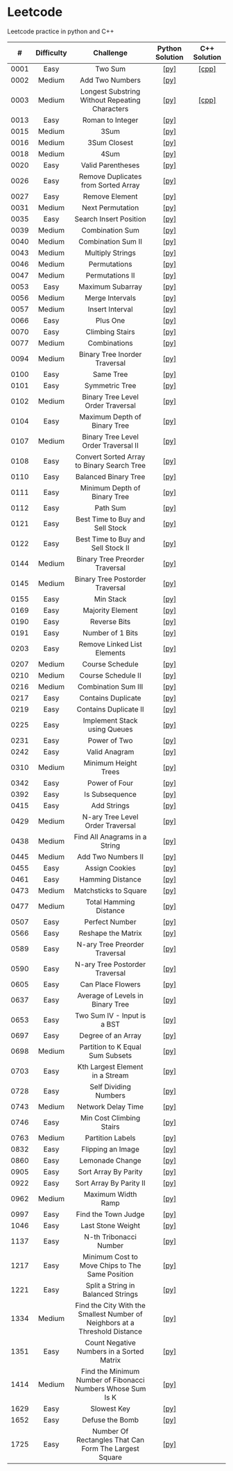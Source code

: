 # Leetcode
Leetcode practice in python and C++

| # | Difficulty | Challenge | Python Solution | C++ Solution |
| :-----:  | :----:     | :----:    | :----:|  :----:    |
| 0001 | Easy | Two Sum |[[py]](https://github.com/kevin851066/Leetcode/blob/main/Python/1.py) |[[cpp]](https://github.com/kevin851066/Leetcode/blob/main/C%2B%2B/1.cpp)|
| 0002 | Medium | Add Two Numbers | [[py]](https://github.com/kevin851066/Leetcode/blob/main/Python/2.py) |
| 0003 | Medium | Longest Substring Without Repeating Characters | [[py]](https://github.com/kevin851066/Leetcode/blob/main/Python/3.py) |[[cpp]](https://github.com/kevin851066/Leetcode/blob/main/C%2B%2B/3.cpp)|
|0013|  Easy |Roman to Integer| [[py]](https://github.com/kevin851066/Leetcode/blob/main/Python/13.py)|
|0015| Medium |3Sum| [[py]](https://github.com/kevin851066/Leetcode/blob/main/Python/15.py)|
|0016| Medium | 3Sum Closest |[[py]](https://github.com/kevin851066/Leetcode/blob/main/Python/16.py)|
|0018| Medium | 4Sum |[[py]](https://github.com/kevin851066/Leetcode/blob/main/Python/18.py)|
|0020 | Easy |Valid Parentheses | [[py]](https://github.com/kevin851066/Leetcode/blob/main/Python/20.py)|
|0026 | Easy |Remove Duplicates from Sorted Array | [[py]](https://github.com/kevin851066/Leetcode/blob/main/Python/26.py)|
|0027 | Easy |Remove Element| [[py]](https://github.com/kevin851066/Leetcode/blob/main/Python/27.py)|
|0031 | Medium |Next Permutation |[[py]](https://github.com/kevin851066/Leetcode/blob/main/Python/31.py)|
|0035 | Easy |Search Insert Position| [[py]](https://github.com/kevin851066/Leetcode/blob/main/Python/35.py)|
|0039 | Medium |Combination Sum |[[py]](https://github.com/kevin851066/Leetcode/blob/main/Python/39.py)|
|0040 | Medium |Combination Sum II |[[py]](https://github.com/kevin851066/Leetcode/blob/main/Python/40.py)|
|0043 | Medium |Multiply Strings| [[py]](https://github.com/kevin851066/Leetcode/blob/main/Python/43.py)|
|0046| Medium | Permutations | [[py]](https://github.com/kevin851066/Leetcode/blob/main/Python/46.py)|
|0047 | Medium |Permutations II |[[py]](https://github.com/kevin851066/Leetcode/blob/main/Python/47.py)|
|0053 | Easy | Maximum Subarray |[[py]](https://github.com/kevin851066/Leetcode/blob/main/Python/53.py)|
|0056 | Medium |Merge Intervals |[[py]](https://github.com/kevin851066/Leetcode/blob/main/Python/56.py)|
|0057 | Medium |Insert Interval |[[py]](https://github.com/kevin851066/Leetcode/blob/main/Python/57.py)|
|0066 | Easy |Plus One| [[py]](https://github.com/kevin851066/Leetcode/blob/main/Python/66.py)|
|0070| Easy | Climbing Stairs |[[py]](https://github.com/kevin851066/Leetcode/blob/main/Python/70.py)|
|0077 | Medium |Combinations |[[py]](https://github.com/kevin851066/Leetcode/blob/main/Python/77.py)|
|0094 | Medium |Binary Tree Inorder Traversal |[[py]](https://github.com/kevin851066/Leetcode/blob/main/Python/94.py)|
|0100 | Easy |Same Tree |[[py]](https://github.com/kevin851066/Leetcode/blob/main/Python/100.py)|
|0101 | Easy |Symmetric Tree |[[py]](https://github.com/kevin851066/Leetcode/blob/main/Python/101.py)|
|0102 | Medium |Binary Tree Level Order Traversal |[[py]](https://github.com/kevin851066/Leetcode/blob/main/Python/102.py)|
|0104 | Easy |Maximum Depth of Binary Tree| [[py]](https://github.com/kevin851066/Leetcode/blob/main/Python/104.py)|
|0107 | Medium |Binary Tree Level Order Traversal II |[[py]](https://github.com/kevin851066/Leetcode/blob/main/Python/107.py)|
|0108 | Easy |Convert Sorted Array to Binary Search Tree |[[py]](https://github.com/kevin851066/Leetcode/blob/main/Python/108.py)|
|0110 | Easy |Balanced Binary Tree |[[py]](https://github.com/kevin851066/Leetcode/blob/main/Python/110.py)|
|0111 | Easy |Minimum Depth of Binary Tree| [[py]](https://github.com/kevin851066/Leetcode/blob/main/Python/111.py)|
|0112 | Easy |Path Sum |[[py]](https://github.com/kevin851066/Leetcode/blob/main/Python/112.py)|
|0121 | Easy |Best Time to Buy and Sell Stock| [[py]](https://github.com/kevin851066/Leetcode/blob/main/Python/121.py)|
|0122 | Easy |Best Time to Buy and Sell Stock II |[[py]](https://github.com/kevin851066/Leetcode/blob/main/Python/122.py)|
|0144 | Medium |Binary Tree Preorder Traversal |[[py]](https://github.com/kevin851066/Leetcode/blob/main/Python/144.py)|
|0145 | Medium |Binary Tree Postorder Traversal| [[py]](https://github.com/kevin851066/Leetcode/blob/main/Python/145.py)|
|0155 | Easy |Min Stack |[[py]](https://github.com/kevin851066/Leetcode/blob/main/Python/155.py)|
|0169 | Easy |Majority Element |[[py]](https://github.com/kevin851066/Leetcode/blob/main/Python/169.py)|
|0190 | Easy |Reverse Bits| [[py]](https://github.com/kevin851066/Leetcode/blob/main/Python/190.py)|
|0191 | Easy |Number of 1 Bits| [[py]](https://github.com/kevin851066/Leetcode/blob/main/Python/191.py)|
|0203 | Easy |Remove Linked List Elements |[[py]](https://github.com/kevin851066/Leetcode/blob/main/Python/203.py)|
|0207 | Medium |Course Schedule  |[[py]](https://github.com/kevin851066/Leetcode/blob/main/Python/207.py)|
|0210 | Medium |Course Schedule II   |[[py]](https://github.com/kevin851066/Leetcode/blob/main/Python/210.py)|
|0216 | Medium |Combination Sum III |[[py]](https://github.com/kevin851066/Leetcode/blob/main/Python/216.py)|
|0217 | Easy |Contains Duplicate |[[py]](https://github.com/kevin851066/Leetcode/blob/main/Python/217.py)|
|0219 | Easy |Contains Duplicate II |[[py]](https://github.com/kevin851066/Leetcode/blob/main/Python/219.py)|
|0225 | Easy| Implement Stack using Queues| [[py]](https://github.com/kevin851066/Leetcode/blob/main/Python/225.py)|
|0231 |Easy|Power of Two| [[py]](https://github.com/kevin851066/Leetcode/blob/main/Python/231.py)|
|0242 |Easy|Valid Anagram| [[py]](https://github.com/kevin851066/Leetcode/blob/main/Python/242.py)|
|0310 | Medium |Minimum Height Trees |[[py]](https://github.com/kevin851066/Leetcode/blob/main/Python/310.py)|
|0342 |Easy|Power of Four |[[py]](https://github.com/kevin851066/Leetcode/blob/main/Python/342.py)|
|0392 |Easy|Is Subsequence |[[py]](https://github.com/kevin851066/Leetcode/blob/main/Python/392.py)|
|0415 |Easy|Add Strings |[[py]](https://github.com/kevin851066/Leetcode/blob/main/Python/415.py)|
|0429| Medium | N-ary Tree Level Order Traversal |[[py]](https://github.com/kevin851066/Leetcode/blob/main/Python/429.py)|
|0438 | Medium |Find All Anagrams in a String |[[py]](https://github.com/kevin851066/Leetcode/blob/main/Python/438.py)|
|0445 | Medium |Add Two Numbers II |[[py]](https://github.com/kevin851066/Leetcode/blob/main/Python/445.py)|
|0455 |Easy|Assign Cookies |[[py]](https://github.com/kevin851066/Leetcode/blob/main/Python/455.py)|
|0461 |Easy|Hamming Distance |[[py]](https://github.com/kevin851066/Leetcode/blob/main/Python/461.py)|
|0473 | Medium |Matchsticks to Square |[[py]](https://github.com/kevin851066/Leetcode/blob/main/Python/473.py)|
|0477 | Medium |Total Hamming Distance |[[py]](https://github.com/kevin851066/Leetcode/blob/main/Python/477.py)|
|0507 |Easy|Perfect Number |[[py]](https://github.com/kevin851066/Leetcode/blob/main/Python/507.py)|
|0566 |Easy|Reshape the Matrix |[[py]](https://github.com/kevin851066/Leetcode/blob/main/Python/566.py)|
|0589 |Easy|N-ary Tree Preorder Traversal |[[py]](https://github.com/kevin851066/Leetcode/blob/main/Python/589.py)|
|0590 |Easy|N-ary Tree Postorder Traversal |[[py]](https://github.com/kevin851066/Leetcode/blob/main/Python/590.py)|
|0605 |Easy|Can Place Flowers |[[py]](https://github.com/kevin851066/Leetcode/blob/main/Python/605.py)|
|0637 |Easy|Average of Levels in Binary Tree |[[py]](https://github.com/kevin851066/Leetcode/blob/main/Python/637.py)|
|0653 |Easy|Two Sum IV - Input is a BST |[[py]](https://github.com/kevin851066/Leetcode/blob/main/Python/653.py)|
|0697 |Easy|Degree of an Array |[[py]](https://github.com/kevin851066/Leetcode/blob/main/Python/697.py)|
|0698 | Medium |Partition to K Equal Sum Subsets |[[py]](https://github.com/kevin851066/Leetcode/blob/main/Python/698.py)|
|0703 |Easy|Kth Largest Element in a Stream| [[py]](https://github.com/kevin851066/Leetcode/blob/main/Python/703.py)|
|0728 |Easy|Self Dividing Numbers |[[py]](https://github.com/kevin851066/Leetcode/blob/main/Python/728.py)|
|0743 | Medium |Network Delay Time |[[py]](https://github.com/kevin851066/Leetcode/blob/main/Python/743.py)|
|0746|Easy| Min Cost Climbing Stairs |[[py]](https://github.com/kevin851066/Leetcode/blob/main/Python/746.py)|
|0763 | Medium |Partition Labels |[[py]](https://github.com/kevin851066/Leetcode/blob/main/Python/763.py)|
|0832 |Easy|Flipping an Image |[[py]](https://github.com/kevin851066/Leetcode/blob/main/Python/832.py)|
|0860 |Easy|Lemonade Change |[[py]](https://github.com/kevin851066/Leetcode/blob/main/Python/860.py)|
|0905 |Easy|Sort Array By Parity |[[py]](https://github.com/kevin851066/Leetcode/blob/main/Python/905.py)|
|0922 |Easy|Sort Array By Parity II |[[py]](https://github.com/kevin851066/Leetcode/blob/main/Python/922.py)|
|0962 | Medium |Maximum Width Ramp |[[py]](https://github.com/kevin851066/Leetcode/blob/main/Python/962.py)|
|0997 |Easy|Find the Town Judge |[[py]](https://github.com/kevin851066/Leetcode/blob/main/Python/997.py)|
|1046 |Easy|Last Stone Weight |[[py]](https://github.com/kevin851066/Leetcode/blob/main/Python/1046.py)|
|1137 |Easy|N-th Tribonacci Number |[[py]](https://github.com/kevin851066/Leetcode/blob/main/Python/1137.py)|
|1217 |Easy|Minimum Cost to Move Chips to The Same Position |[[py]](https://github.com/kevin851066/Leetcode/blob/main/Python/1217.py)|
|1221 |Easy|Split a String in Balanced Strings |[[py]](https://github.com/kevin851066/Leetcode/blob/main/Python/1221.py)|
|1334 | Medium |Find the City With the Smallest Number of Neighbors at a Threshold Distance |[[py]](https://github.com/kevin851066/Leetcode/blob/main/Python/1334.py)|
|1351 |Easy|Count Negative Numbers in a Sorted Matrix |[[py]](https://github.com/kevin851066/Leetcode/blob/main/Python/1351.py)|
|1414 | Medium |Find the Minimum Number of Fibonacci Numbers Whose Sum Is K |[[py]](https://github.com/kevin851066/Leetcode/blob/main/Python/1414.py)|
|1629 |Easy|Slowest Key |[[py]](https://github.com/kevin851066/Leetcode/blob/main/Python/1629.py)|
|1652 |Easy|Defuse the Bomb |[[py]](https://github.com/kevin851066/Leetcode/blob/main/Python/1652.py)|
|1725 |Easy|Number Of Rectangles That Can Form The Largest Square |[[py]](https://github.com/kevin851066/Leetcode/blob/main/Python/1725.py)|


